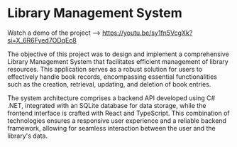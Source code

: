 # Library Management System
Watch a demo of the project --> https://youtu.be/sy1fn5VcgXk?si=X_6R6Fyed7ODqEc8
 
The objective of this project was to design and implement a comprehensive Library 
Management System that facilitates efficient management of library resources. This 
application serves as a robust solution for users to effectively handle book records, 
encompassing essential functionalities such as the creation, retrieval, updating, and 
deletion of book entries. 
 
The system architecture comprises a backend API developed using C# .NET, 
integrated with an SQLite database for data storage, while the frontend interface is 
crafted with React and TypeScript. This combination of technologies ensures a 
responsive user experience and a reliable backend framework, allowing for seamless 
interaction between the user and the library's data. 
